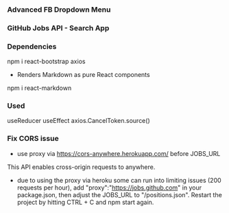 ### Advanced FB Dropdown Menu

### GitHub Jobs API - Search App

### Dependencies

npm i react-bootstrap axios

- Renders Markdown as pure React components

npm i react-markdown

### Used

useReducer
useEffect
axios.CancelToken.source()

### Fix CORS issue

- use proxy via https://cors-anywhere.herokuapp.com/ before JOBS_URL

This API enables cross-origin requests to anywhere.

- due to using the proxy via heroku some can run into limiting issues (200 requests per hour), add "proxy":"https://jobs.github.com" in your package.json, then adjust the JOBS_URL to "/positions.json". Restart the project by hitting CTRL + C and npm start again.
